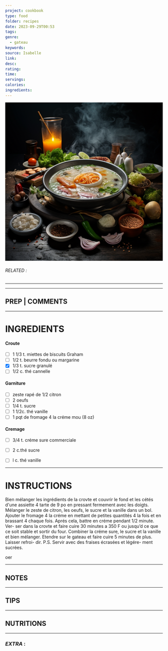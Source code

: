 ```yaml
---
project: cookbook
type: food
folder: recipes
date: 2023-09-29T00:53
tags: 
genre:
  - gateau
keywords: 
source: Isabelle
link: 
desc: 
rating: 
time: 
servings: 
calories: 
ingredients:
---
```


![IMAGE](_default.png)

###### *RELATED* : 
---


---
## PREP | COMMENTS



---
# INGREDIENTS

#### Croute

- [ ] 1 1/3 t. miettes de biscuits Graham
- [ ] 1/2 t. beurre fondu ou margarine
- [x] 1/3 t. sucre granulé
- [ ] 1/2 c. thé cannelle

#### Garniture

- [ ] zeste rapé de 1/2 citron
- [ ] 2 oeufs
- [ ] 1/4 t. sucre
- [ ] 1 1/2c. thé vanille
- [ ] 1 pqt de fromage 4 la créme mou (8 oz)

#### Cremage

- [ ] 3/4 t. créme sure commerciale
- [ ] 2 c.thé sucre
- [ ] l c. thé  vanille


---
# INSTRUCTIONS

Bien mélanger les ingrédients de la crovte
et couvrir le fond et les cétés d'une assiette
4 tarte de 9 po en pressant fermement avec
les doigts.
Mélanger le zeste de citron, les oeufs, le sucre
et la vanille dans un bol. Ajouter le fromage
4 la créme en mettant de petites quantités
4 la fois et en brassant 4 chaque fois. Aprés
cela, battre en créme pendant 1/2 minute. Ver-
ser dans la crovte et faire cuire 30 minutes a 350 F
ou jusqu’d ce que ce soit stable et sortir du
four. Combiner la créme sure, le sucre et la
vanille et bien mélanger. Etendre sur le gateau
et faire cuire 5 minutes de plus. Laisser refroi-
dir.
P.S. Servir avec des fraises écrasées et légére-
ment sucrées.

oer


---
## NOTES



---
## TIPS



---
## NUTRITIONS



---
### *EXTRA* :



